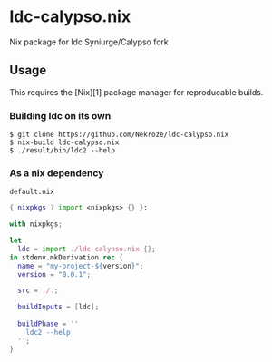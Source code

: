 # ldc-calypso.nix
Nix package for ldc Syniurge/Calypso fork

## Usage

This requires the [Nix][1] package manager for reproducable builds.

### Building ldc on its own

```shell
$ git clone https://github.com/Nekroze/ldc-calypso.nix
$ nix-build ldc-calypso.nix
$ ./result/bin/ldc2 --help
```

### As a nix dependency

```
default.nix
```
```nix
{ nixpkgs ? import <nixpkgs> {} }:

with nixpkgs;

let
  ldc = import ./ldc-calypso.nix {};
in stdenv.mkDerivation rec {
  name = "my-project-${version}";
  version = "0.0.1";

  src = ./.;

  buildInputs = [ldc];
  
  buildPhase = ''
    ldc2 --help
  '';
}
```
